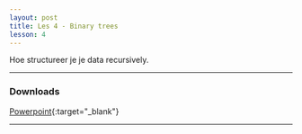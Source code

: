 ```yaml
---
layout: post
title: Les 4 - Binary trees
lesson: 4
---
```


Hoe structureer je je data recursively.

***

### Downloads

[Powerpoint](https://drive.google.com/file/d/1-ZtS9Y426FNAcuzDogTJ36nI3D7dauFg/view?usp=sharing){:target="_blank"}

***